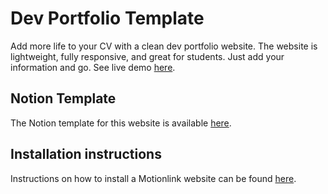 # Dev Portfolio Template

Add more life to your CV with a clean dev portfolio website. The website is lightweight, fully responsive, and great for students. Just add your information and go. See live demo [here](https://dev-portfolio-template-motionlink.netlify.app).

## Notion Template

The Notion template for this website is available [here](https://oreal-motionlink.notion.site/Dev-Portfolio-https-github-com-bats64mgutsi-dev-portfolio-template-23f92b4bf64d49648ac065e6bbcd66a9). 

## Installation instructions

Instructions on how to install a Motionlink website can be found [here](https://motionlink.lytowl.com/docs/Installing%20websites).
